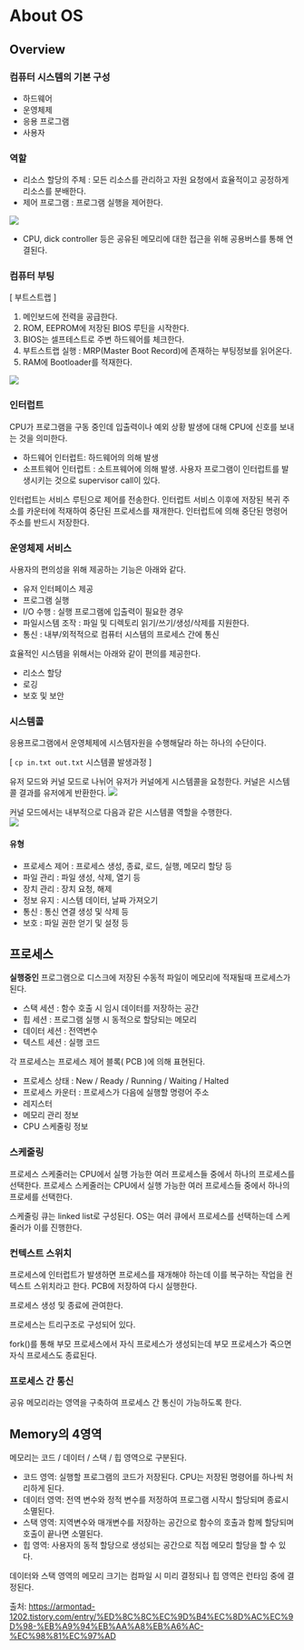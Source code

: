 # About OS
## Overview 
### 컴퓨터 시스템의 기본 구성
- 하드웨어
- 운영체제
- 응용 프로그램
- 사용자

### 역할
- 리소스 할당의 주체 : 모든 리소스를 관리하고 자원 요청에서 효율적이고 공정하게 리소스를 분배한다. 
- 제어 프로그램 : 프로그램 실행을 제어한다.

![](./png/2021-10-31-17-38-19.png)
- CPU, dick controller 등은 공유된 메모리에 대한 접근을 위해 공용버스를 통해 연결된다.

### 컴퓨터 부팅

[ 부트스트랩 ]
1. 메인보드에 전력을 공급한다.
2. ROM, EEPROM에 저장된 BIOS 루틴을 시작한다.
3. BIOS는 셀프테스트로 주변 하드웨어를 체크한다.
4. 부트스트랩 실행 : MRP(Master Boot Record)에 존재하는 부팅정보를 읽어온다.
5. RAM에 Bootloader를 적재한다.

![](./png/2021-10-31-17-41-59.png)

### 인터럽트
CPU가 프로그램을 구동 중인데 입출력이나 예외 상황 발생에 대해 CPU에 신호를 보내는 것을 의미한다. 

- 하드웨어 인터럽트: 하드웨어의 의해 발생
- 소프트웨어 인터럽트 : 소트프웨어에 의해 발생. 사용자 프로그램이 인터럽트를 발생시키는 것으로 supervisor call이 있다.

인터럽트는 서비스 루틴으로 제어를 전송한다. 인터럽트 서비스 이후에 저장된 복귀 주소를 카운터에 적재하여 중단된 프로세스를 재개한다. 인터럽트에 의해 중단된 명령어 주소를 반드시 저장한다.

### 운영체제 서비스
사용자의 편의성을 위해 제공하는 기능은 아래와 같다.
- 유저 인터페이스 제공
- 프로그램 실행
- I/O 수행 : 실행 프로그램에 입출력이 필요한 경우
- 파일시스템 조작 : 파일 및 디렉토리 읽기/쓰기/생성/삭제를 지원한다.
- 통신 : 내부/외적적으로 컴퓨터 시스템의 프로세스 간에 통신

효율적인 시스템을 위해서는 아래와 같이 편의를 제공한다.
- 리소스 할당 
- 로깅
- 보호 및 보안 

### 시스템콜
응용프로그램에서 운영체제에 시스템자원을 수행해달라 하는 하나의 수단이다.

[ `cp in.txt out.txt` 시스템콜 발생과정 ]  

유저 모드와 커널 모드로 나뉘어 유저가 커널에게 시스템콜을 요청한다. 커널은 시스템콜 결과를 유저에게 반환한다.
![](./png/2021-10-31-18-02-54.png)

커널 모드에서는 내부적으로 다음과 같은 시스템콜 역할을 수행한다.  
![](./png/2021-10-31-18-01-03.png)

#### 유형
- 프로세스 제어 : 프로세스 생성, 종료, 로드, 실행, 메모리 할당 등
- 파일 관리 : 파일 생성, 삭제, 열기 등 
- 장치 관리 : 장치 요청, 해제 
- 정보 유지 : 시스템 데이터, 날짜 가져오기
- 통신 : 통신 연결 생성 및 삭제 등
- 보호 : 파일 권한 얻기 및 설정 등

## 프로세스
**실행중인** 프로그램으로 디스크에 저장된 수동적 파일이 메모리에 적재될때 프로세스가 된다. 

- 스택 세션 : 함수 호출 시 임시 데이터를 저장하는 공간
- 힙 세션 : 프로그램 실행 시 동적으로 할당되는 메모리
- 데이터 세션 : 전역변수
- 텍스트 세션 : 실행 코드

각 프로세스는 프로세스 제어 블록( PCB )에 의해 표현된다.
- 프로세스 상태 : New / Ready / Running / Waiting / Halted
- 프로세스 카운터 : 프로세스가 다음에 실행할 명령어 주소
- 레지스터
- 메모리 관리 정보 
- CPU 스케줄링 정보

### 스케줄링
프로세스 스케줄러는 CPU에서 실행 가능한 여러 프로세스들 중에서 하나의 프로세스를 선택한다.
프로세스 스케줄러는 CPU에서 실행 가능한 여러 프로세스들 중에서 하나의 프로세를 선택한다.

스케줄링 큐는 linked list로 구성된다.
OS는 여러 큐에서 프로세스를 선택하는데 스케줄러가 이를 진행한다.


### 컨텍스트 스위치
프로세스에 인터럽트가 발생하면 프로세스를 재개해야 하는데 이를 복구하는 작업을 컨텍스트 스위치라고 한다.
PCB에 저장하여 다시 실행한다.

프로세스 생성 및 종료에 관여한다.

프로세스는 트리구조로 구성되어 있다.

fork()를 통해 부모 프로세스에서 자식 프로세스가 생성되는데 부모 프로세스가 죽으면 자식 프로세스도 종료된다.

### 프로세스 간 통신
공유 메모리라는 영역을 구축하여 프로세스 간 통신이 가능하도록 한다.

## Memory의 4영역
메모리는 코드 / 데이터 / 스택 / 힙 영역으로 구분된다.
- 코드 영역: 실행할 프로그램의 코드가 저장된다. CPU는 저장된 명령어를 하나씩 처리하게 된다.
- 데이터 영역: 전역 변수와 정적 변수를 저정하여 프로그램 시작시 할당되며 종료시 소멸된다.
- 스택 영역: 지역변수와 매개변수를 저장하는 공간으로 함수의 호출과 함께 할당되며 호출이 끝나면 소멸된다.
- 힙 영역: 사용자의 동적 할당으로 생성되는 공간으로 직접 메모리 할당을 할 수 있다. 

데이터와 스택 영역의 메모리 크기는 컴파일 시 미리 결정되나 힙 영역은 런타임 중에 결정된다.

출처: https://armontad-1202.tistory.com/entry/%ED%8C%8C%EC%9D%B4%EC%8D%AC%EC%9D%98-%EB%A9%94%EB%AA%A8%EB%A6%AC-%EC%98%81%EC%97%AD
